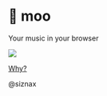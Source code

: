 &#x1F3B7; moo
=============

Your music in your browser

[![](Moo/img/screenshot.png)](Moo/img/screenshot.png)

[Why?](https://github.com/siznax/moo/wiki/Why)


@siznax
